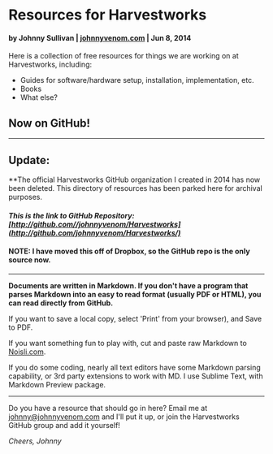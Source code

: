 Resources for Harvestworks
==========================

#### by Johnny Sullivan | [johnnyvenom.com](http://johnnyvenom.com "Johnny Venom Media") | Jun 8, 2014

Here is a collection of free resources for things we are working on at Harvestworks, including: 

- Guides for software/hardware setup, installation, implementation, etc.
- Books
- What else?

## **Now on GitHub!**

-------------

## Update: 

**The official Harvestworks GitHub organization I created in 2014 has now been deleted. This directory of resources has been parked here for archival purposes. 

#### *This is the link to GitHub Repository: [http://github.com//johnnyvenom/Harvestworks](http://github.com/johnnyvenom/Harvestworks/)*
#### **NOTE: I have moved this off of Dropbox, so the GitHub repo is the only source now.**

-----------

**Documents are written in Markdown. If you don't have a program that parses Markdown into an easy to read format (usually PDF or HTML), you can read directly from GitHub.**

If you want to save a local copy, select 'Print' from your browser), and Save to PDF.

If you want something fun to play with, cut and paste raw Markdown to [Noisli.com](http://noisli.com).

If you do some coding, nearly all text editors have some Markdown parsing capability, or 3rd party extensions to work with MD. I use Sublime Text, with Markdown Preview package. 

-----------

Do you have a resource that should go in here? Email me at [johnny@johnnyvenom.com](mailto:johnny@johnnyvenom.com) and I'll put it up, or join the Harvestworks GitHub group and add it yourself!  


*Cheers,*
*Johnny*



